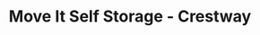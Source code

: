 ---
title: "Move It Self Storage - Crestway"
url: /san-antonio/move-it-self-storage-crestway/
shop: Mieten
---